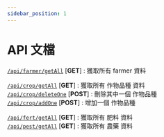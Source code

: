 ```yaml
---
sidebar_position: 1
---
```



# API 文檔


[`/api/farmer/getAll`](./farmer/getAll.md) [**GET**] : 獲取所有 farmer 資料  

[`/api/crop/getAll`](./crop/getAll.md) [**GET**] : 獲取所有 作物品種 資料  
[`/api/crop/deleteOne`](./crop/deleteOne.md) [**POST**] : 刪除其中一個 作物品種  
[`/api/crop/addOne`](./crop/addOne.md) [**POST**] : 增加一個 作物品種  

[`/api/fert/getAll`](./fert/getAll.md) [**GET**] : 獲取所有 肥料 資料  
[`/api/pest/getAll`](./pest/getAll.md) [**GET**] : 獲取所有 農藥 資料  